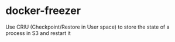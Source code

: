 # docker-freezer
Use CRIU (Checkpoint/Restore in User space) to store the state of a process in S3 and restart it
